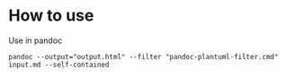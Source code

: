 # How to use
Use in pandoc
```
pandoc --output="output.html" --filter "pandoc-plantuml-filter.cmd" input.md --self-contained
```
